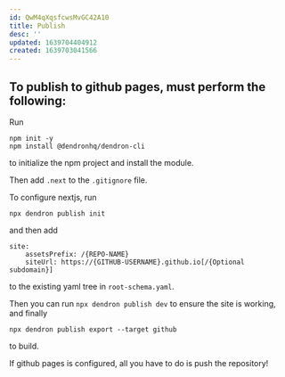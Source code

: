 ```yaml
---
id: QwM4qXqsfcwsMvGC42A10
title: Publish
desc: ''
updated: 1639704404912
created: 1639703041566
---
```


## To publish to github pages, must perform the following:
Run
```
npm init -y
npm install @dendronhq/dendron-cli
```
to initialize the npm project and install the module.

Then add `.next` to the `.gitignore` file.

To configure nextjs, run
```
npx dendron publish init
```
and then add
```
site:
    assetsPrefix: /{REPO-NAME}
    siteUrl: https://{GITHUB-USERNAME}.github.io[/{Optional subdomain}]
```
to the existing yaml tree in `root-schema.yaml`.

Then you can run `npx dendron publish dev` to ensure the site is working, and finally 
```
npx dendron publish export --target github
```
to build.

If github pages is configured, all you have to do is push the repository!